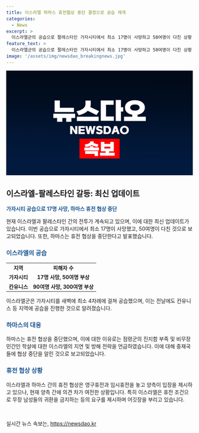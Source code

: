 ```yaml
---
title: 이스라엘 하마스 휴전협상 중단 결정으로 공습 재개
categories:
  - News
excerpt: >
  이스라엘군의 공습으로 팔레스타인 가자시티에서 최소 17명이 사망하고 50여명이 다친 상황. 여러 차례의 폭격과 함께 이스라엘과 하마스 간의 휴전 협상이 중단되었으며, 이에 대한 상세 내용과 양측의 주장이 포함된 보도 내용.
feature_text: >
  이스라엘군의 공습으로 팔레스타인 가자시티에서 최소 17명이 사망하고 50여명이 다친 상황. 여러 차례의 폭격과 함께 이스라엘과 하마스 간의 휴전 협상이 중단되었으며, 이에 대한 상세 내용과 양측의 주장이 포함된 보도 내용.
image: '/assets/img/newsdao_breakingnews.jpg'
---
```


<p><img src="/assets/img/newsdao_breakingnews.jpg" alt="ranknews 속보" /></p>

<h2 data-ke-size="size26">이스라엘-팔레스타인 갈등: 최신 업데이트</h2>

<p data-ke-size="size16"><b><span style="color: #1a5490;">가자시티 공습으로 17명 사망, 하마스 휴전 협상 중단</span></b></p>

<p>현재 이스라엘과 팔레스타인 간의 전투가 계속되고 있으며, 이에 대한 최신 업데이트가 있습니다. 이번 공습으로 가자시티에서 최소 17명이 사망했고, 50여명이 다친 것으로 보고되었습니다. 또한, 하마스는 휴전 협상을 중단한다고 발표했습니다.</p>

<h3><b><span style="color: #1a5490;">이스라엘의 공습</span></b></h3>

<table>
    <tr>
        <td style="text-align: center; height: 17px;"><b>지역</b></td>
        <td style="text-align: center; height: 17px;"><b>피해자 수</b></td>
    </tr>
    <tr>
        <td style="text-align: center; height: 17px;"><b>가자시티</b></td>
        <td style="text-align: center; height: 17px;"><b>17명 사망, 50여명 부상</b></td>
    </tr>
    <tr>
        <td style="text-align: center; height: 17px;"><b>칸유니스</b></td>
        <td style="text-align: center; height: 17px;"><b>90여명 사망, 300여명 부상</b></td>
    </tr>
</table>

<p>이스라엘군은 가자시티를 새벽에 최소 4차례에 걸쳐 공습했으며, 이는 전날에도 칸유니스 등 지역에 공습을 진행한 것으로 알려졌습니다.</p>

<h3><b><span style="color: #1a5490;">하마스의 대응</span></b></h3>

<p>하마스는 휴전 협상을 중단했으며, 이에 대한 이유로는 점령군의 진지함 부족 및 비무장 민간인 학살에 대한 이스라엘의 지연 및 방해 전략을 언급하였습니다. 이에 대해 중재국들에 협상 중단을 알린 것으로 보고되었습니다.</p>

<h3><b><span style="color: #1a5490;">휴전 협상 상황</span></b></h3>

<p>이스라엘과 하마스 간의 휴전 협상은 영구휴전과 임시휴전을 놓고 양측이 입장을 제시하고 있으나, 현재 양측 간에 의견 차가 여전한 상황입니다. 특히 이스라엘은 휴전 조건으로 무장 남성들의 귀환을 금지하는 등의 요구를 제시하며 어깃장을 부리고 있습니다.</p>

<p data-ke-size="size16">&nbsp;</p>
실시간 뉴스 속보는, <a href="https://newsdao.kr" rel="dofollow">https://newsdao.kr</a>


